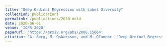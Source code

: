 ```yaml
---
title: "Deep Ordinal Regression with Label Diversity"
collection: publications
permalink: /publications/2020-dold
date: 2020-06-01
venue: 'ICPR 2020'
paperurl: 'https://arxiv.org/abs/2006.15864'
citation: 'A. Berg, M. Oskarsson, and M. OConnor. "Deep Ordinal Regression with Label Diversity." arXiv preprint arXiv:2006.15864 (2020).'
---
```

